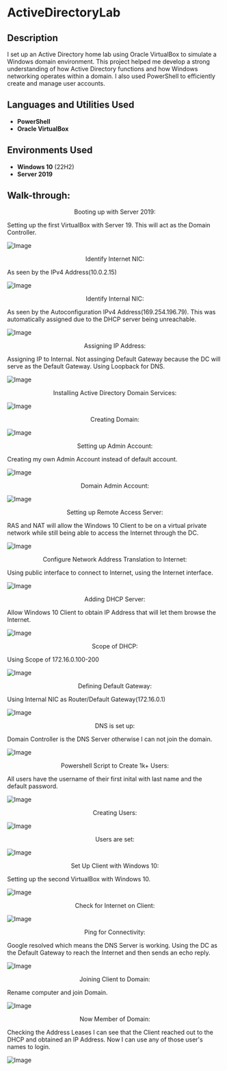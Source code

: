 <h1>ActiveDirectoryLab</h1>

<h2>Description</h2>
I set up an Active Directory home lab using Oracle VirtualBox to simulate a Windows domain environment. This project helped me develop a strong understanding of how Active Directory functions and how Windows networking operates within a domain. I also used PowerShell to efficiently create and manage user accounts.
<br />

<h2>Languages and Utilities Used</h2>

- <b>PowerShell</b> 
- <b>Oracle VirtualBox</b>

<h2>Environments Used </h2>

- <b>Windows 10</b> (22H2)
- <b>Server 2019</b>

<h2>Walk-through:</h2>

<p align="center">
Booting up with Server 2019: <br/>

Setting up the first VirtualBox with Server 19. This will act as the Domain Controller.

![Image](https://github.com/user-attachments/assets/bfc1e23f-4edd-48ec-a3fd-5a716c1db07a)

<p align="center">
Identify Internet NIC: <br/>

As seen by the IPv4 Address(10.0.2.15)

![Image](https://github.com/user-attachments/assets/ca2e0c82-c22f-4b19-bbaa-3756b0113153)

<p align="center">
Identify Internal NIC: <br/>

As seen by the Autoconfiguration IPv4 Address(169.254.196.79). This was automatically assigned due to the DHCP server being unreachable.

![Image](https://github.com/user-attachments/assets/14229ad2-b9c0-41c2-8cc7-04e2eddc3a77)

<p align="center">
Assigning IP Address: <br/>

Assigning IP to Internal. Not assinging Default Gateway because the DC will serve as the Default Gateway. Using Loopback for DNS. 

![Image](https://github.com/user-attachments/assets/340aff3b-233f-4405-a691-e3d8c47726fc)

<p align="center">
Installing Active Directory Domain Services: <br/>

![Image](https://github.com/user-attachments/assets/ca2e0c82-c22f-4b19-bbaa-3756b0113153)

<p align="center">
Creating Domain: <br/>

![Image](https://github.com/user-attachments/assets/499e4cc5-8b56-498d-91ae-ebddf5f44e97)

<p align="center">
Setting up Admin Account: <br/>

Creating my own Admin Account instead of default account.

![Image](https://github.com/user-attachments/assets/5584b311-a59f-4760-855a-7281f9937f31)

<p align="center">
Domain Admin Account: <br/>

![Image](https://github.com/user-attachments/assets/2419f765-6705-4bf6-828b-2bb311dfa3af)

<p align="center">
Setting up Remote Access Server: <br/>

RAS and NAT will allow the Windows 10 Client to be on a virtual private network while still being able to access the Internet through the DC.

![Image](https://github.com/user-attachments/assets/da316d3d-b075-402d-81a1-b0a71d2eca05)

<p align="center">
Configure Network Address Translation to Internet: <br/>

Using public interface to connect to Internet, using the Internet interface.

![Image](https://github.com/user-attachments/assets/fbff6678-9b08-4ac2-83e7-0766e98514bf)

<p align="center">
Adding DHCP Server: <br/>

Allow Windows 10 Client to obtain IP Address that will let them browse the Internet.

![Image](https://github.com/user-attachments/assets/966ce7e2-5061-4fd9-a068-51dae4acbf50)

<p align="center">
Scope of DHCP: <br/>

Using Scope of 172.16.0.100-200

![Image](https://github.com/user-attachments/assets/a45786b7-d06b-446d-adcb-3f3cbc723a73)

<p align="center">
Defining Default Gateway: <br/>

Using Internal NIC as Router/Default Gateway(172.16.0.1)

![Image](https://github.com/user-attachments/assets/32d7acbb-3cbe-4bf7-bed3-850e133b828a)

<p align="center">
DNS is set up: <br/>

Domain Controller is the DNS Server otherwise I can not join the domain.

![Image](https://github.com/user-attachments/assets/f10577c8-0f94-4ae9-a22c-0e1ac71de7e3)

<p align="center">
Powershell Script to Create 1k+ Users: <br/>

All users have the username of their first inital with last name and the default password.

![Image](https://github.com/user-attachments/assets/b2ee50b7-41c2-4ade-9b2d-64432fa1af67)

<p align="center">
Creating Users: <br/>

![Image](https://github.com/user-attachments/assets/49109128-ae4c-4e7d-84dd-b746d87715a7)

<p align="center">
Users are set: <br/>

![Image](https://github.com/user-attachments/assets/17b266a8-2b51-4b4e-8dfc-94ede9e030a1)

<p align="center">
Set Up Client with Windows 10: <br/>

Setting up the second VirtualBox with Windows 10. 

![Image](https://github.com/user-attachments/assets/fd5124cb-4580-4467-9ba5-896eee0833a3)

<p align="center">
Check for Internet on Client: <br/>

![Image](https://github.com/user-attachments/assets/547cccd6-83d6-460a-b9a6-5d79b5aeed33)

<p align="center">
Ping for Connectivity: <br/>

Google resolved which means the DNS Server is working. Using the DC as the Default Gateway to reach the Internet and then sends an echo reply. 

![Image](https://github.com/user-attachments/assets/4ac75d10-ddf3-4f8b-9d58-614464aedab8)

<p align="center">
Joining Client to Domain: <br/>

Rename computer and join Domain. 

![Image](https://github.com/user-attachments/assets/9f85b72f-78d6-419d-9eb7-df244173142a)

<p align="center">
Now Member of Domain: <br/>

Checking the Address Leases I can see that the Client reached out to the DHCP and obtained an IP Address. Now I can use any of those user's names to login. 

![Image](https://github.com/user-attachments/assets/6dc98ab7-cad3-4332-81f2-d27d99b292a5)
